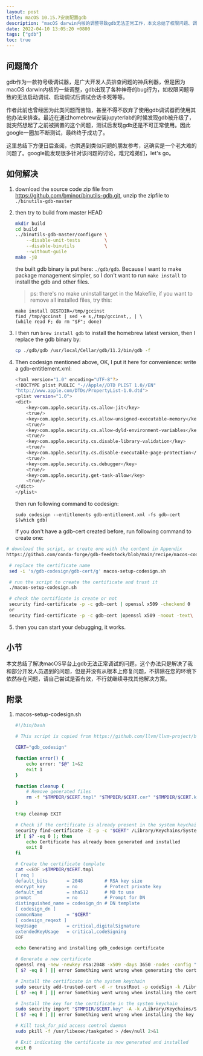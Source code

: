 ```yaml
---
layout: post
title: macOS 10.15.7安装配置gdb
description: "macOS darwin内核的调整导致gdb无法正常工作，本文总结了权限问题、调试卡死问题的一种解决办法，亲测可用。但是该办法只是绕过了某些异常，并没有彻底修复gdb的bug。"
date: 2022-04-10 13:05:20 +0800
tags: ["gdb"]
toc: true
---
```


## 问题简介

gdb作为一款符号级调试器，是广大开发人员排查问题的神兵利器，但是因为macOS darwin内核的一些调整，gdb出现了各种神奇的bug行为，如权限问题导致的无法启动调试、启动调试后调试会话卡死等等。

作者此前也曾经因为此类问题而苦恼，甚至不得不放弃了使用gdb调试器而使用其他办法来排查。最近在通过homebrew安装jupyterlab的时候发现gdb被升级了，就突然想起了之前被搁置的这个问题，测试后发现gdb还是不可正常使用。因此google一圈加不断测试，最终终于成功了。

这里总结下方便日后查阅，也供遇到类似问题的朋友参考，这确实是一个老大难的问题了。google能发现很多针对该问题的讨论，难兄难弟们，let's go。

## 如何解决

1. download the source code zip file from https://github.com/bminor/binutils-gdb.git, 
    unzip the zipfile to `./binutils-gdb-master`
2. then try to build from master HEAD
    ```bash
    mkdir build
    cd build
    ../binutils-gdb-master/configure \
        --disable-unit-tests         \
        --disable-binutils           \
        --without-guile
    make -j8
    ```
    the built gdb binary is put here: `./gdb/gdb`. Because I want to make package management simpler, so I don't want to run `make install` to install the gdb and other files.

    > ps: there's no make uninstall target in the Makefile, if you want to remove all installed files, try this:

    ```
    make install DESTDIR=/tmp/gccinst
    find /tmp/gccinst | sed -e s,/tmp/gccinst,, | \
    (while read F; do rm "$F"; done)
    ```

3. I then run `brew install gdb` to install the homebrew latest version, then I replace the gdb binary by:
    ```bash
    cp ./gdb/gdb /usr/local/Cellar/gdb/11.2/bin/gdb -f
    ```
4. Then codesign mentioned above, OK, I put it here for convenience:
    write a gdb-entitlement.xml:
   ```bash
   <?xml version="1.0" encoding="UTF-8"?>
   <!DOCTYPE plist PUBLIC "-//Apple//DTD PLIST 1.0//EN"
   "http://www.apple.com/DTDs/PropertyList-1.0.dtd">
   <plist version="1.0">
   <dict>
       <key>com.apple.security.cs.allow-jit</key>
       <true/>
       <key>com.apple.security.cs.allow-unsigned-executable-memory</key>
       <true/>
       <key>com.apple.security.cs.allow-dyld-environment-variables</key>
       <true/>
       <key>com.apple.security.cs.disable-library-validation</key>
       <true/>
       <key>com.apple.security.cs.disable-executable-page-protection</key>
       <true/>
       <key>com.apple.security.cs.debugger</key>
       <true/>
       <key>com.apple.security.get-task-allow</key>
       <true/>
   </dict>
   </plist>
   ```
    then run following command to codesign:
   ```
   sudo codesign --entitlements gdb-entitlement.xml -fs gdb-cert $(which gdb)
   ```
    If you don't have a gdb-cert created before, run following command to create 	one:
  ```bash
  # download the script, or create one with the content in Appendix
  https://github.com/conda-forge/gdb-feedstock/blob/main/recipe/macos-codesign/macos-setup-codesign.sh
  
   # replace the certificate name
   sed -i 's/gdb-codesign/gdb-cert/g' macos-setup-codesign.sh
  
   # run the script to create the certificate and trust it
   ./macos-setup-codesign.sh
  
   # check the certificate is create or not
   security find-certificate -p -c gdb-cert | openssl x509 -checkend 0
   or
   security find-certificate -p -c gdb-cert |openssl x509 -noout -text\
  ```
5. then you can start your debugging, it works.

## 小节

本文总结了解决macOS平台上gdb无法正常调试的问题，这个办法只是解决了我和部分开发人员遇到的问题，但是并没有从根本上修复问题，不排除在您的环境下依然存在问题，请自己尝试是否有效，不行就继续寻找其他解决方案。

## 附录

1. macos-setup-codesign.sh

    ```bash
    #!/bin/bash
    
    # This script is copied from https://github.com/llvm/llvm-project/blob/master/lldb/scripts/macos-setup-codesign.sh
    
    CERT="gdb_codesign"
    
    function error() {
        echo error: "$@" 1>&2
        exit 1
    }
    
    function cleanup {
        # Remove generated files
        rm -f "$TMPDIR/$CERT.tmpl" "$TMPDIR/$CERT.cer" "$TMPDIR/$CERT.key" > /dev/null 2>&1
    }
    
    trap cleanup EXIT
    
    # Check if the certificate is already present in the system keychain
    security find-certificate -Z -p -c "$CERT" /Library/Keychains/System.keychain > /dev/null 2>&1
    if [ $? -eq 0 ]; then
        echo Certificate has already been generated and installed
        exit 0
    fi
    
    # Create the certificate template
    cat <<EOF >$TMPDIR/$CERT.tmpl
    [ req ]
    default_bits       = 2048        # RSA key size
    encrypt_key        = no          # Protect private key
    default_md         = sha512      # MD to use
    prompt             = no          # Prompt for DN
    distinguished_name = codesign_dn # DN template
    [ codesign_dn ]
    commonName         = "$CERT"
    [ codesign_reqext ]
    keyUsage           = critical,digitalSignature
    extendedKeyUsage   = critical,codeSigning
    EOF
    
    echo Generating and installing gdb_codesign certificate
    
    # Generate a new certificate
    openssl req -new -newkey rsa:2048 -x509 -days 3650 -nodes -config "$TMPDIR/$CERT.tmpl" -extensions codesign_reqext -batch -out "$TMPDIR/$CERT.cer" -keyout "$TMPDIR/$CERT.key" > /dev/null 2>&1
    [ $? -eq 0 ] || error Something went wrong when generating the certificate
    
    # Install the certificate in the system keychain
    sudo security add-trusted-cert -d -r trustRoot -p codeSign -k /Library/Keychains/System.keychain "$TMPDIR/$CERT.cer" > /dev/null 2>&1
    [ $? -eq 0 ] || error Something went wrong when installing the certificate
    
    # Install the key for the certificate in the system keychain
    sudo security import "$TMPDIR/$CERT.key" -A -k /Library/Keychains/System.keychain > /dev/null 2>&1
    [ $? -eq 0 ] || error Something went wrong when installing the key
    
    # Kill task_for_pid access control daemon
    sudo pkill -f /usr/libexec/taskgated > /dev/null 2>&1
    
    # Exit indicating the certificate is now generated and installed
    exit 0
    ```

